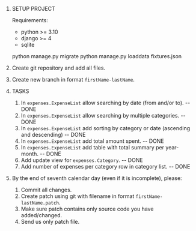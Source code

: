 1. SETUP PROJECT

   Requirements:
   - python >= 3.10
   - django >= 4
   - sqlite
   
   python manage.py migrate
   python manage.py loaddata fixtures.json

2. Create git repository and add all files.
3. Create new branch in format `firstName-lastName`.
4. TASKS

   1. In `expenses.ExpenseList` allow searching by date (from and/or to). -- DONE
   2. In `expenses.ExpenseList` allow searching by multiple categories. -- DONE
   3. In `expenses.ExpenseList` add sorting by category or date (ascending and descending) -- DONE
   4. In `expenses.ExpenseList` add total amount spent. -- DONE
   5. In `expenses.ExpenseList` add table with total summary per year-month. -- DONE
   6. Add update view for `expenses.Category`. -- DONE
   7. Add number of expenses per category row in category list. -- DONE

5. By the end of seventh calendar day (even if it is incomplete), please:
   1. Commit all changes.
   2. Create patch using git with filename in format `firstName-lastName.patch`.
   3. Make sure patch contains only source code you have added/changed.
   4. Send us only patch file.
